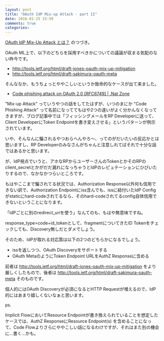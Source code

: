 ```yaml
---
layout: post
title: "OAuth IdP Mix-up Attack - part II"
date: 2016-01-25 15:59
comments: true
categories:
---
```


[OAuth IdP Mix-Up Attack とは？](http://oauth.jp/blog/2016/01/12/oauth-idp-mix-up-attack/) のつづき。

OAuth ML上で、以下のどちらを採用すべきかについての議論が収まる気配のない昨今です。

* http://tools.ietf.org/html/draft-jones-oauth-mix-up-mitigation
* http://tools.ietf.org/html/draft-sakimura-oauth-meta

そんななか、もうちょっとややこしいというか致命的なケースが出て来ました。

* [Code phishing attack on OAuth 2.0 [RFC6749] | .Nat Zone](http://nat.sakimura.org/2016/01/22/code-phishing-attack-on-oauth-2-0-rfc6749/)

"Mix-up Attack" っていうやつの話をしてたはずが、いつのまにか "Code Phishing Attack" って名前になっててもはや2つの違いがよく分かんなくなってきますが、ブログ記事中では「フィッシングメールをRP Developerに送って、Client DeveloperにToken Endpointを書き変えさせる」というパターンが例示されています。

いや、そんなんに騙されるやつおらへんやろ〜、ってのがだいたいの反応かとは思いますし、RP Developerのみなさんがちゃんと注意しれてばそれで十分な話ではあるかと思います。

が、IdP視点でいうと、アホなRPからユーザーさんのTokenとかそのRPのclient_secretとかがだだ漏れになっちゃうとIdPのレピュテーションにひびいたりするので、なかなかつらいところです。

もはやここまで騙されてる状況では、Authorization Response以外何も信用できない訳で、Authorization Endpointにiss含んでも、issに紐付いたIdP Configがstaticにhard-codeされてるなら、そのhard-codeされてるconfig自体信用できないということになります。

「IdPごとに別のredirect_uriを使う」なんてのも、もはや無意味ですね。

response_type=code+id_tokenとして、fragmentについてきたID Tokenをチェックしても、Discovery無しだとダメでしょう。

そのため、IdPが取れる対応策は以下の2つのどちらかになるでしょう。

* issを返しつつ、OAuth Discoveryをサポートする
* OAuth MetaのようにToken Endpoint URLをAuthZ Responseに含める

前者は http://tools.ietf.org/html/draft-jones-oauth-mix-up-mitigation をより厳しくしたもので、後者は http://tools.ietf.org/html/draft-sakimura-oauth-meta そのものです。

個人的にはOAuth Discoveryが必須になるとHTTP Requestが増えるので、IdP的にはあまり嬉しくないなぁと思います。

ps.

Implicit FlowにおいてResource Endpointが書き換えられていることを想定したケースでは、AuthZ ResponseにResource Endpoint(s) を含めることになって、Code Flowよりさらにややこしい話になるわけですが、それはまた別の機会に...書く...かも。